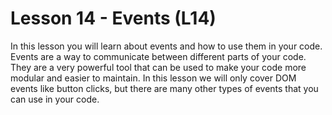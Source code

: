 # Lesson 14 - Events (L14)

In this lesson you will learn about events and how to use them in your code.
Events are a way to communicate between different parts of your code.
They are a very powerful tool that can be used to make your code more modular and easier to maintain.
In this lesson we will only cover DOM events like button clicks, but there are many other types of events that you can use in your code.